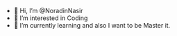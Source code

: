 - 👋 Hi, I’m @NoradinNasir
- 👀 I’m interested in Coding 
- 🌱 I’m currently learning and also I want to be Master it.


<!---
NoradinNasir/NoradinNasir is a ✨ special ✨ repository because its `README.md` (this file) appears on your GitHub profile.
You can click the Preview link to take a look at your changes.
--->
